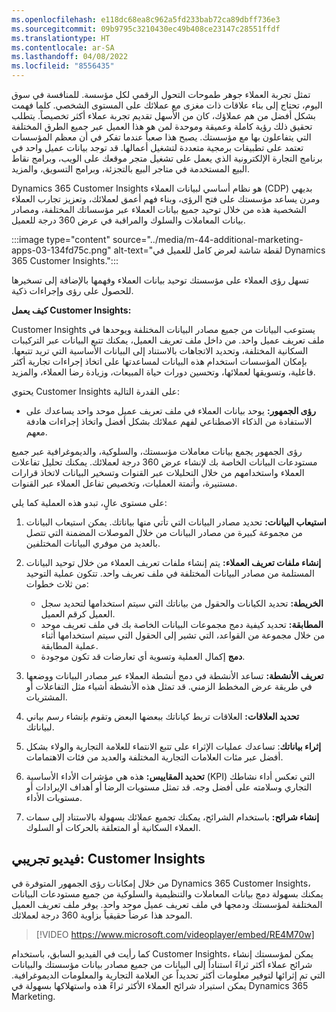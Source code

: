 ```yaml
---
ms.openlocfilehash: e118dc68ea8c962a5fd233bab72ca89dbff736e3
ms.sourcegitcommit: 09b9795c3210430ec49b408ce23147c28551ffdf
ms.translationtype: HT
ms.contentlocale: ar-SA
ms.lasthandoff: 04/08/2022
ms.locfileid: "8556435"
---
```

تمثل تجربة العملاء جوهر طموحات التحول الرقمي لكل مؤسسة. للمنافسة في سوق اليوم، تحتاج إلى بناء علاقات ذات مغزى مع عملائك على المستوى الشخصي. كلما فهمت بشكل أفضل من هم عملاؤك، كان من الأسهل تقديم تجربة عملاء أكثر تخصيصاً. يتطلب تحقيق ذلك رؤية كاملة وعميقة وموحدة لمن هو هذا العميل عبر جميع الطرق المختلفة التي يتفاعلون بها مع مؤسستك. يصبح هذا صعباً عندما تفكر في أن معظم المؤسسات تعتمد على تطبيقات برمجية متعددة لتشغيل أعمالها. قد توجد بيانات عميل واحد في برنامج التجارة الإلكترونية الذي يعمل على تشغيل متجر موقعك على الويب، وبرامج نقاط البيع المستخدمة في متاجر البيع بالتجزئة، وبرامج التسويق، والمزيد.

Dynamics 365 Customer Insights هو نظام أساسي لبيانات العملاء (CDP) بديهي ومرن يساعد مؤسستك على فتح الرؤى، وبناء فهم أعمق لعملائك، وتعزيز تجارب العملاء الشخصية هذه من خلال توحيد جميع بيانات العملاء عبر مؤسساتك المختلفة، ومصادر بيانات المعاملات والسلوك والمراقبة في عرض 360 درجة للعميل.

:::image type="content" source="../media/m-44-additional-marketing-apps-03-134fd75c.png" alt-text="لقطة شاشة لعرض كامل للعميل في Dynamics 365 Customer Insights.":::


تسهل رؤى العملاء على مؤسستك توحيد بيانات العملاء وفهمها بالإضافة إلى تسخيرها للحصول على رؤى وإجراءات ذكية.

**كيف يعمل Customer Insights:**

Customer Insights يستوعب البيانات من جميع مصادر البيانات المختلفة ويوحدها في ملف تعريف عميل واحد. من داخل ملف تعريف العميل، يمكنك تتبع البيانات عبر التركيبات السكانية المختلفة، وتحديد الاتجاهات بالاستناد إلى البيانات الأساسية التي تريد تتبعها. بإمكان المؤسسات استخدام هذه البيانات لمساعدتها على اتخاذ إجراءات تجارية أكثر فاعلية، وتسويقها لعملائها، وتحسين دورات حياة المبيعات، وزيادة رضا العملاء، والمزيد.

يحتوي Customer Insights على القدرة التالية:

 -  **رؤى الجمهور:** يوحد بيانات العملاء في ملف تعريف عميل موحد واحد يساعدك على الاستفادة من الذكاء الاصطناعي لفهم عملائك بشكل أفضل واتخاذ إجراءات هادفة معهم.

رؤى الجمهور يجمع بيانات معاملات مؤسستك، والسلوكية، والديموغرافية عبر جميع مستودعات البيانات الخاصة بك لإنشاء عرض 360 درجة لعملائك. يمكنك تحليل تفاعلات العملاء واستخدامهم من خلال التحليلات عبر القنوات وتسخير البيانات لاتخاذ قرارات مستنيرة، وأتمتة العمليات، وتخصيص تفاعل العملاء عبر القنوات.

على مستوى عالٍ، تبدو هذه العملية كما يلي:

1.  **استيعاب البيانات:** تحديد مصادر البيانات التي تأتي منها بياناتك. يمكن استيعاب البيانات من مجموعة كبيرة من مصادر البيانات من خلال الموصلات المضمنة التي تتصل بالعديد من موفري البيانات المختلفين.
2.  **إنشاء ملفات تعريف العملاء:** يتم إنشاء ملفات تعريف العملاء من خلال توحيد البيانات المستلمة من مصادر البيانات المختلفة في ملف تعريف واحد. تتكون عملية التوحيد من ثلاث خطوات:
    
     -  **الخريطة:** تحديد الكيانات والحقول من بياناتك التي سيتم استخدامها لتحديد سجل العميل كرقم العميل.
     -  **المطابقة:** تحديد كيفية دمج مجموعات البيانات الخاصة بك في ملف تعريف موحد من خلال مجموعة من القواعد، التي تشير إلى الحقول التي سيتم استخدامها أثناء عملية المطابقة.
     -  **دمج‬** إكمال العملية وتسوية أي تعارضات قد تكون موجودة.
3.  **تعريف الأنشطة‬:** تساعد الأنشطة في دمج أنشطة العملاء عبر مصادر البيانات ووضعها في طريقة عرض المخطط الزمني. قد تمثل هذه الأنشطة أشياء مثل التفاعلات أو المشتريات.
4.  **تحديد العلاقات:** العلاقات تربط كياناتك ببعضها البعض وتقوم بإنشاء رسم بياني لبياناتك.
5.  **إثراء بياناتك**: تساعدك عمليات الإثراء على تتبع الانتماء للعلامة التجارية والولاء بشكل أفضل عبر مئات العلامات التجارية المختلفة والعديد من فئات الاهتمامات.
6.  **تحديد المقاييس:** هذه هي مؤشرات الأداء الأساسية (KPI) التي تعكس أداء نشاطك التجاري وسلامته على أفضل وجه. قد تمثل مستويات الرضا أو أهداف الإيرادات أو مستويات الأداء.
7.  **إنشاء شرائح:** باستخدام الشرائح، يمكنك تجميع عملائك بسهولة بالاستناد إلى سمات العملاء السكانية أو المتعلقة بالحركات أو السلوك.

## <a name="demo-video-customer-insights"></a>فيديو تجريبي: Customer Insights

من خلال إمكانات رؤى الجمهور المتوفرة في Dynamics 365 Customer Insights، يمكنك بسهولة دمج بيانات المعاملات والتنظيمية والسلوكية من جميع مستودعات البيانات المختلفة لمؤسستك ودمجها في ملف تعريف عميل موحد واحد. يوفر ملف تعريف العميل الموحد هذا عرضاً حقيقياً بزاوية 360 درجة لعملائك.

> [!VIDEO https://www.microsoft.com/videoplayer/embed/RE4M70w]

كما رأيت في الفيديو السابق، باستخدام Customer Insights، يمكن لمؤسستك إنشاء شرائح عملاء أكثر ثراءً استناداً إلى البيانات من جميع مصادر بيانات مؤسستك والبيانات التي تم إثرائها لتوفير معلومات أكثر تحديداً عن العلامة التجارية والمعلومات الديموغرافية. يمكن استيراد شرائح العملاء الأكثر ثراءً هذه واستهلاكها بسهولة في Dynamics 365 Marketing.
